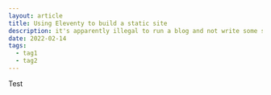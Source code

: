 ```yaml
---
layout: article
title: Using Eleventy to build a static site
description: it's apparently illegal to run a blog and not write some sort of year-in-review list
date: 2022-02-14
tags:
  - tag1
  - tag2
---
```


Test